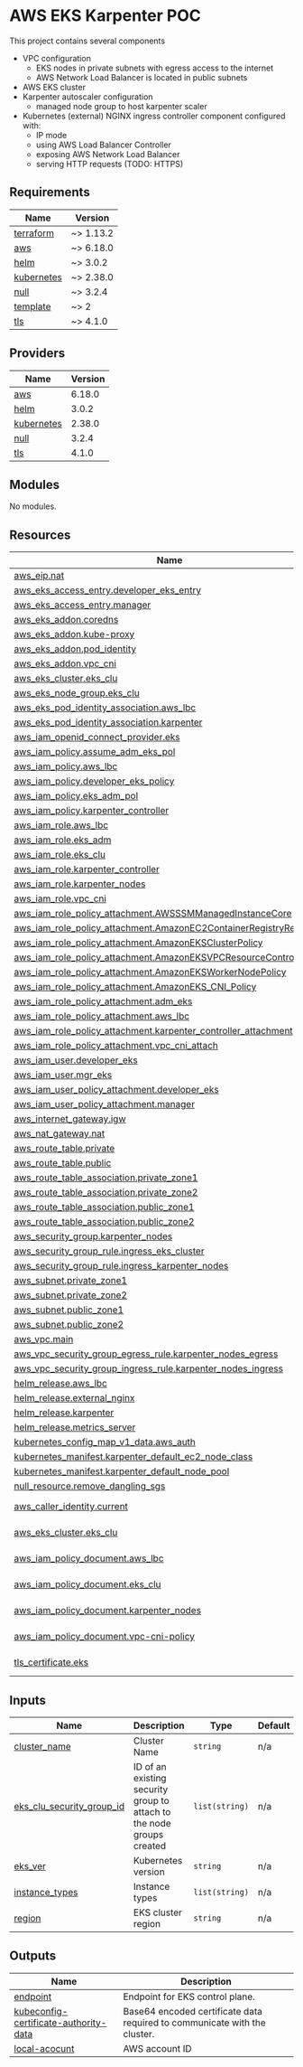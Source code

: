 <!-- BEGIN_TF_DOCS -->
# AWS EKS Karpenter POC

This project contains several components
- VPC configuration
  - EKS nodes in private subnets with egress access to the internet
  - AWS Network Load Balancer is located in public subnets
- AWS EKS cluster
- Karpenter autoscaler configuration
  - managed node group to host karpenter scaler
- Kubernetes (external) NGINX ingress controller component configured with:
  - IP mode
  - using AWS Load Balancer Controller
  - exposing AWS Network Load Balancer
  - serving HTTP requests  (TODO: HTTPS)

## Requirements

| Name | Version |
|------|---------|
| <a name="requirement_terraform"></a> [terraform](#requirement\_terraform) | ~> 1.13.2 |
| <a name="requirement_aws"></a> [aws](#requirement\_aws) | ~> 6.18.0 |
| <a name="requirement_helm"></a> [helm](#requirement\_helm) | ~> 3.0.2 |
| <a name="requirement_kubernetes"></a> [kubernetes](#requirement\_kubernetes) | ~> 2.38.0 |
| <a name="requirement_null"></a> [null](#requirement\_null) | ~> 3.2.4 |
| <a name="requirement_template"></a> [template](#requirement\_template) | ~> 2 |
| <a name="requirement_tls"></a> [tls](#requirement\_tls) | ~> 4.1.0 |

## Providers

| Name | Version |
|------|---------|
| <a name="provider_aws"></a> [aws](#provider\_aws) | 6.18.0 |
| <a name="provider_helm"></a> [helm](#provider\_helm) | 3.0.2 |
| <a name="provider_kubernetes"></a> [kubernetes](#provider\_kubernetes) | 2.38.0 |
| <a name="provider_null"></a> [null](#provider\_null) | 3.2.4 |
| <a name="provider_tls"></a> [tls](#provider\_tls) | 4.1.0 |

## Modules

No modules.

## Resources

| Name | Type |
|------|------|
| [aws_eip.nat](https://registry.terraform.io/providers/hashicorp/aws/latest/docs/resources/eip) | resource |
| [aws_eks_access_entry.developer_eks_entry](https://registry.terraform.io/providers/hashicorp/aws/latest/docs/resources/eks_access_entry) | resource |
| [aws_eks_access_entry.manager](https://registry.terraform.io/providers/hashicorp/aws/latest/docs/resources/eks_access_entry) | resource |
| [aws_eks_addon.coredns](https://registry.terraform.io/providers/hashicorp/aws/latest/docs/resources/eks_addon) | resource |
| [aws_eks_addon.kube-proxy](https://registry.terraform.io/providers/hashicorp/aws/latest/docs/resources/eks_addon) | resource |
| [aws_eks_addon.pod_identity](https://registry.terraform.io/providers/hashicorp/aws/latest/docs/resources/eks_addon) | resource |
| [aws_eks_addon.vpc_cni](https://registry.terraform.io/providers/hashicorp/aws/latest/docs/resources/eks_addon) | resource |
| [aws_eks_cluster.eks_clu](https://registry.terraform.io/providers/hashicorp/aws/latest/docs/resources/eks_cluster) | resource |
| [aws_eks_node_group.eks_clu](https://registry.terraform.io/providers/hashicorp/aws/latest/docs/resources/eks_node_group) | resource |
| [aws_eks_pod_identity_association.aws_lbc](https://registry.terraform.io/providers/hashicorp/aws/latest/docs/resources/eks_pod_identity_association) | resource |
| [aws_eks_pod_identity_association.karpenter](https://registry.terraform.io/providers/hashicorp/aws/latest/docs/resources/eks_pod_identity_association) | resource |
| [aws_iam_openid_connect_provider.eks](https://registry.terraform.io/providers/hashicorp/aws/latest/docs/resources/iam_openid_connect_provider) | resource |
| [aws_iam_policy.assume_adm_eks_pol](https://registry.terraform.io/providers/hashicorp/aws/latest/docs/resources/iam_policy) | resource |
| [aws_iam_policy.aws_lbc](https://registry.terraform.io/providers/hashicorp/aws/latest/docs/resources/iam_policy) | resource |
| [aws_iam_policy.developer_eks_policy](https://registry.terraform.io/providers/hashicorp/aws/latest/docs/resources/iam_policy) | resource |
| [aws_iam_policy.eks_adm_pol](https://registry.terraform.io/providers/hashicorp/aws/latest/docs/resources/iam_policy) | resource |
| [aws_iam_policy.karpenter_controller](https://registry.terraform.io/providers/hashicorp/aws/latest/docs/resources/iam_policy) | resource |
| [aws_iam_role.aws_lbc](https://registry.terraform.io/providers/hashicorp/aws/latest/docs/resources/iam_role) | resource |
| [aws_iam_role.eks_adm](https://registry.terraform.io/providers/hashicorp/aws/latest/docs/resources/iam_role) | resource |
| [aws_iam_role.eks_clu](https://registry.terraform.io/providers/hashicorp/aws/latest/docs/resources/iam_role) | resource |
| [aws_iam_role.karpenter_controller](https://registry.terraform.io/providers/hashicorp/aws/latest/docs/resources/iam_role) | resource |
| [aws_iam_role.karpenter_nodes](https://registry.terraform.io/providers/hashicorp/aws/latest/docs/resources/iam_role) | resource |
| [aws_iam_role.vpc_cni](https://registry.terraform.io/providers/hashicorp/aws/latest/docs/resources/iam_role) | resource |
| [aws_iam_role_policy_attachment.AWSSSMManagedInstanceCore](https://registry.terraform.io/providers/hashicorp/aws/latest/docs/resources/iam_role_policy_attachment) | resource |
| [aws_iam_role_policy_attachment.AmazonEC2ContainerRegistryReadOnly](https://registry.terraform.io/providers/hashicorp/aws/latest/docs/resources/iam_role_policy_attachment) | resource |
| [aws_iam_role_policy_attachment.AmazonEKSClusterPolicy](https://registry.terraform.io/providers/hashicorp/aws/latest/docs/resources/iam_role_policy_attachment) | resource |
| [aws_iam_role_policy_attachment.AmazonEKSVPCResourceController](https://registry.terraform.io/providers/hashicorp/aws/latest/docs/resources/iam_role_policy_attachment) | resource |
| [aws_iam_role_policy_attachment.AmazonEKSWorkerNodePolicy](https://registry.terraform.io/providers/hashicorp/aws/latest/docs/resources/iam_role_policy_attachment) | resource |
| [aws_iam_role_policy_attachment.AmazonEKS_CNI_Policy](https://registry.terraform.io/providers/hashicorp/aws/latest/docs/resources/iam_role_policy_attachment) | resource |
| [aws_iam_role_policy_attachment.adm_eks](https://registry.terraform.io/providers/hashicorp/aws/latest/docs/resources/iam_role_policy_attachment) | resource |
| [aws_iam_role_policy_attachment.aws_lbc](https://registry.terraform.io/providers/hashicorp/aws/latest/docs/resources/iam_role_policy_attachment) | resource |
| [aws_iam_role_policy_attachment.karpenter_controller_attachment](https://registry.terraform.io/providers/hashicorp/aws/latest/docs/resources/iam_role_policy_attachment) | resource |
| [aws_iam_role_policy_attachment.vpc_cni_attach](https://registry.terraform.io/providers/hashicorp/aws/latest/docs/resources/iam_role_policy_attachment) | resource |
| [aws_iam_user.developer_eks](https://registry.terraform.io/providers/hashicorp/aws/latest/docs/resources/iam_user) | resource |
| [aws_iam_user.mgr_eks](https://registry.terraform.io/providers/hashicorp/aws/latest/docs/resources/iam_user) | resource |
| [aws_iam_user_policy_attachment.developer_eks](https://registry.terraform.io/providers/hashicorp/aws/latest/docs/resources/iam_user_policy_attachment) | resource |
| [aws_iam_user_policy_attachment.manager](https://registry.terraform.io/providers/hashicorp/aws/latest/docs/resources/iam_user_policy_attachment) | resource |
| [aws_internet_gateway.igw](https://registry.terraform.io/providers/hashicorp/aws/latest/docs/resources/internet_gateway) | resource |
| [aws_nat_gateway.nat](https://registry.terraform.io/providers/hashicorp/aws/latest/docs/resources/nat_gateway) | resource |
| [aws_route_table.private](https://registry.terraform.io/providers/hashicorp/aws/latest/docs/resources/route_table) | resource |
| [aws_route_table.public](https://registry.terraform.io/providers/hashicorp/aws/latest/docs/resources/route_table) | resource |
| [aws_route_table_association.private_zone1](https://registry.terraform.io/providers/hashicorp/aws/latest/docs/resources/route_table_association) | resource |
| [aws_route_table_association.private_zone2](https://registry.terraform.io/providers/hashicorp/aws/latest/docs/resources/route_table_association) | resource |
| [aws_route_table_association.public_zone1](https://registry.terraform.io/providers/hashicorp/aws/latest/docs/resources/route_table_association) | resource |
| [aws_route_table_association.public_zone2](https://registry.terraform.io/providers/hashicorp/aws/latest/docs/resources/route_table_association) | resource |
| [aws_security_group.karpenter_nodes](https://registry.terraform.io/providers/hashicorp/aws/latest/docs/resources/security_group) | resource |
| [aws_security_group_rule.ingress_eks_cluster](https://registry.terraform.io/providers/hashicorp/aws/latest/docs/resources/security_group_rule) | resource |
| [aws_security_group_rule.ingress_karpenter_nodes](https://registry.terraform.io/providers/hashicorp/aws/latest/docs/resources/security_group_rule) | resource |
| [aws_subnet.private_zone1](https://registry.terraform.io/providers/hashicorp/aws/latest/docs/resources/subnet) | resource |
| [aws_subnet.private_zone2](https://registry.terraform.io/providers/hashicorp/aws/latest/docs/resources/subnet) | resource |
| [aws_subnet.public_zone1](https://registry.terraform.io/providers/hashicorp/aws/latest/docs/resources/subnet) | resource |
| [aws_subnet.public_zone2](https://registry.terraform.io/providers/hashicorp/aws/latest/docs/resources/subnet) | resource |
| [aws_vpc.main](https://registry.terraform.io/providers/hashicorp/aws/latest/docs/resources/vpc) | resource |
| [aws_vpc_security_group_egress_rule.karpenter_nodes_egress](https://registry.terraform.io/providers/hashicorp/aws/latest/docs/resources/vpc_security_group_egress_rule) | resource |
| [aws_vpc_security_group_ingress_rule.karpenter_nodes_ingress](https://registry.terraform.io/providers/hashicorp/aws/latest/docs/resources/vpc_security_group_ingress_rule) | resource |
| [helm_release.aws_lbc](https://registry.terraform.io/providers/hashicorp/helm/latest/docs/resources/release) | resource |
| [helm_release.external_nginx](https://registry.terraform.io/providers/hashicorp/helm/latest/docs/resources/release) | resource |
| [helm_release.karpenter](https://registry.terraform.io/providers/hashicorp/helm/latest/docs/resources/release) | resource |
| [helm_release.metrics_server](https://registry.terraform.io/providers/hashicorp/helm/latest/docs/resources/release) | resource |
| [kubernetes_config_map_v1_data.aws_auth](https://registry.terraform.io/providers/hashicorp/kubernetes/latest/docs/resources/config_map_v1_data) | resource |
| [kubernetes_manifest.karpenter_default_ec2_node_class](https://registry.terraform.io/providers/hashicorp/kubernetes/latest/docs/resources/manifest) | resource |
| [kubernetes_manifest.karpenter_default_node_pool](https://registry.terraform.io/providers/hashicorp/kubernetes/latest/docs/resources/manifest) | resource |
| [null_resource.remove_dangling_sgs](https://registry.terraform.io/providers/hashicorp/null/latest/docs/resources/resource) | resource |
| [aws_caller_identity.current](https://registry.terraform.io/providers/hashicorp/aws/latest/docs/data-sources/caller_identity) | data source |
| [aws_eks_cluster.eks_clu](https://registry.terraform.io/providers/hashicorp/aws/latest/docs/data-sources/eks_cluster) | data source |
| [aws_iam_policy_document.aws_lbc](https://registry.terraform.io/providers/hashicorp/aws/latest/docs/data-sources/iam_policy_document) | data source |
| [aws_iam_policy_document.eks_clu](https://registry.terraform.io/providers/hashicorp/aws/latest/docs/data-sources/iam_policy_document) | data source |
| [aws_iam_policy_document.karpenter_nodes](https://registry.terraform.io/providers/hashicorp/aws/latest/docs/data-sources/iam_policy_document) | data source |
| [aws_iam_policy_document.vpc-cni-policy](https://registry.terraform.io/providers/hashicorp/aws/latest/docs/data-sources/iam_policy_document) | data source |
| [tls_certificate.eks](https://registry.terraform.io/providers/hashicorp/tls/latest/docs/data-sources/certificate) | data source |

## Inputs

| Name | Description | Type | Default | Required |
|------|-------------|------|---------|:--------:|
| <a name="input_cluster_name"></a> [cluster\_name](#input\_cluster\_name) | Cluster Name | `string` | n/a | yes |
| <a name="input_eks_clu_security_group_id"></a> [eks\_clu\_security\_group\_id](#input\_eks\_clu\_security\_group\_id) | ID of an existing security group to attach to the node groups created | `list(string)` | n/a | yes |
| <a name="input_eks_ver"></a> [eks\_ver](#input\_eks\_ver) | Kubernetes version | `string` | n/a | yes |
| <a name="input_instance_types"></a> [instance\_types](#input\_instance\_types) | Instance types | `list(string)` | n/a | yes |
| <a name="input_region"></a> [region](#input\_region) | EKS cluster region | `string` | n/a | yes |

## Outputs

| Name | Description |
|------|-------------|
| <a name="output_endpoint"></a> [endpoint](#output\_endpoint) | Endpoint for EKS control plane. |
| <a name="output_kubeconfig-certificate-authority-data"></a> [kubeconfig-certificate-authority-data](#output\_kubeconfig-certificate-authority-data) | Base64 encoded certificate data required to communicate with the cluster. |
| <a name="output_local-acocunt"></a> [local-acocunt](#output\_local-acocunt) | AWS account ID |
<!-- END_TF_DOCS -->